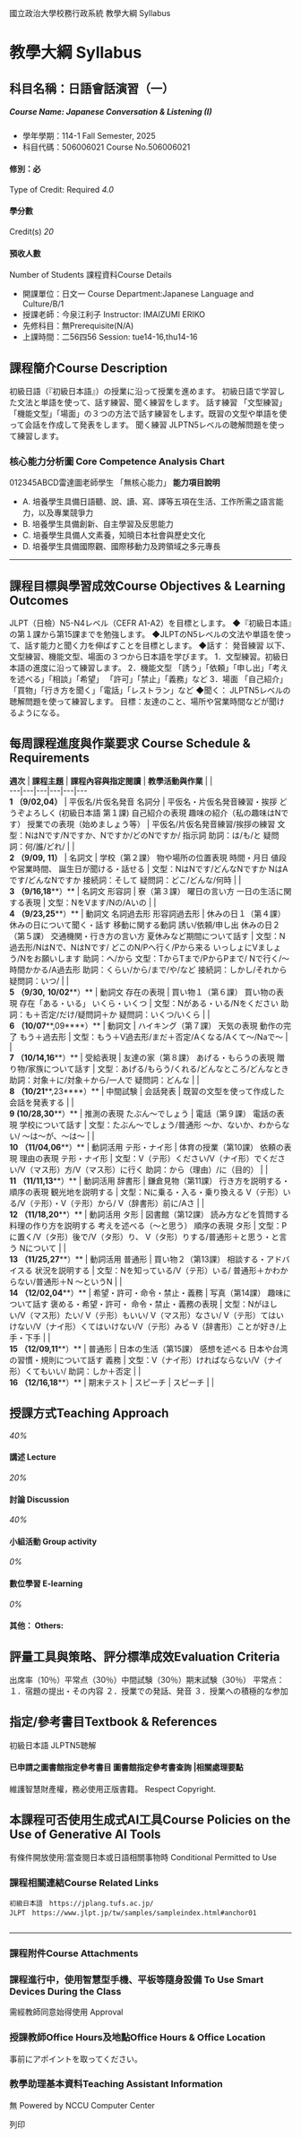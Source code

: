 國立政治大學校務行政系統 教學大綱 Syllabus
# 教學大綱 Syllabus
##  科目名稱：日語會話演習（一）
#####  Course Name: Japanese Conversation & Listening (I)
  * 學年學期：114-1 Fall Semester, 2025 
  * 科目代碼：506006021 Course No.506006021


#### 修別：必
Type of Credit: Required 
_4.0_
#### 學分數
Credit(s)
_20_
#### 預收人數
Number of Students
課程資料Course Details
  * 開課單位：日文一 Course Department:Japanese Language and Culture/B/1 
  * 授課老師：今泉江利子 Instructor: IMAIZUMI ERIKO 
  * 先修科目：無Prerequisite(N/A)
  * 上課時間：二56四56 Session: tue14-16,thu14-16


##  課程簡介Course Description
初級日語（『初級日本語』）の授業に沿って授業を進めます。
初級日語で学習した文法と単語を使って、話す練習、聞く練習をします。
話す練習
「文型練習」「機能文型」「場面」の３つの方法で話す練習をします。既習の文型や単語を使って会話を作成して発表をします。
聞く練習
JLPTN5レベルの聴解問題を使って練習します。
###  核心能力分析圖 Core Competence Analysis Chart
012345ABCD雷達圖老師學生
「無核心能力」 
**能力項目說明**
  * A. 培養學生具備日語聽、說、讀、寫、譯等五項在生活、工作所需之語言能力，以及專業競爭力
  * B. 培養學生具備創新、自主學習及反思能力
  * C. 培養學生具備人文素養，知曉日本社會與歷史文化
  * D. 培養學生具備國際觀、國際移動力及跨領域之多元專長


* * *
##  課程目標與學習成效Course Objectives & Learning Outcomes 
JLPT（日檢）N5-N4レベル（CEFR A1-A2）を目標とします。
◆『初級日本語』の第１課から第15課までを勉強します。
◆JLPTのN5レベルの文法や単語を使って、話す能力と聞く力を伸ばすことを目標とします。
◆話す：
発音練習
以下、文型練習、機能文型、場面の３つから日本語を学びます。
1．文型練習。初級日本語の進度に沿って練習します。
2．機能文型
「誘う」「依頼」「申し出」「考えを述べる」「相談」「希望」
「許可」「禁止」「義務」など
3．場面
「自己紹介」「買物」「行き方を聞く」「電話」「レストラン」など
◆聞く：
JLPTN5レベルの聴解問題を使って練習します。
目標：友達のこと、場所や営業時間などが聞けるようになる。
##  每周課程進度與作業要求 Course Schedule & Requirements
**週次** |  **課程主題** |  **課程內****容與指定****閱讀** |  **教學活動與作業** |  |   
---|---|---|---|---|---  
**1** **（9/02,04）** |  平仮名/片仮名発音 名詞分 |  平仮名・片仮名発音練習・挨拶 どうぞよろしく (初級日本語 第１課) 自己紹介の表現 趣味の紹介（私の趣味はNです） 授業での表現（始めましょう等） |  平仮名/片仮名発音練習/挨拶の練習 文型：NはNです/Nですか、Nですか/どのNですか/ 指示詞 助詞：は/も/と 疑問詞：何/誰/どれ/ |  |   
**2** **（9/09,** **11）** |  名詞文 |  学校（第２課） 物や場所の位置表現 時間・月日 値段や営業時間、 誕生日が聞ける・話せる |  文型：NはNです/どんなNですか NはAです/どんなNですか 接続詞：そして 疑問詞：どこ/どんな/何時 |  |   
**3** **（9/16,18****）** |  名詞文 形容詞 |  寮（第３課） 曜日の言い方 一日の生活に関する表現 |  文型：NをVます/Nの/Aいの |  |   
**4** **（9/23,25****）** |  動詞文 名詞過去形 形容詞過去形 |  休みの日１（第４課） 休みの日について聞く・話す 移動に関する動詞 誘い/依頼/申し出 休みの日２（第５課） 交通機関・行き方の言い方 夏休みなど期間について話す |  文型：N過去形/NはNで、NはNです/ どこのN/Pへ行く/Pから来る いっしょにVましょう/Nをお願いします 助詞：へ/から 文型：TからTまで/PからPまで/ Nで行く/～時間かかる/A過去形 助詞：くらい/から/まで/や/など 接続詞：しかし/それから 疑問詞：いつ/ |  |   
**5** **（9/30,** **10/02****）** |  動詞文 存在の表現 |  買い物１（第６課） 買い物の表現 存在「ある・いる」 いくら・いくつ |  文型：Nがある・いる/Nをください 助詞：も＋否定/だけ/疑問詞＋か 疑問詞：いくつ/いくら |  |   
**6** **（10/07****,09****）** |  動詞文 |  ハイキング（第７課） 天気の表現 動作の完了 もう＋過去形 |  文型：もう＋V過去形/まだ＋否定/Aくなる/Aくて～/Naで～ |  |   
**7** **（10/14,16****）** |  受給表現 |  友達の家（第８課） あげる・もらうの表現 贈り物/家族について話す |  文型：あげる/もらう/くれる/どんなところ/どんなとき 助詞：対象＋に/対象＋から/一人で 疑問詞：どんな |  |   
**8** **（10/21****,23****）** |  中間試験 |  会話発表 |  既習の文型を使って作成した会話を発表する |  |   
**9** **(10/28,30****）** |  推測の表現 たぶん～でしょう |  電話（第９課） 電話の表現 学校について話す |  文型：たぶん～でしょう/普通形 ～か、ないか、わからない/ ～は～が、～は～ |  |   
**10** **（11/04,06****）** |  動詞活用 テ形・ナイ形 |  体育の授業（第10課） 依頼の表現 理由の表現 テ形・ナイ形 |  文型：V（テ形）ください/V（ナイ形）でください/V（マス形）方/V（マス形）に行く 助詞：から（理由）/に（目的） |  |   
**11** **（11/11,13****）** |  動詞活用 辞書形 |  鎌倉見物（第11課） 行き方を説明する・順序の表現 観光地を説明する |  文型：Nに乗る・入る・乗り換える V（テ形）いる/V（テ形）・V（テ形）から/ V（辞書形）前に/Aさ |  |   
**12** **（11/18,20****）** |  動詞活用 タ形 |  図書館（第12課） 読み方などを質問する 料理の作り方を説明する 考えを述べる（～と思う） 順序の表現 タ形 |  文型：Pに置く/V（タ形）後で/V（タ形）り、 V（タ形）りする/普通形＋と思う・と言う Nについて |  |   
**13** **（11/25,27****）** |  動詞活用 普通形 |  買い物２（第13課） 相談する・アドバイスる 状況を説明する |  文型：Nを知っている/V（テ形）いる/ 普通形＋かわからない/普通形＋N ～というN |  |   
**14** **（12/02,04****）** |  希望・許可・命令・禁止・義務 |  写真（第14課） 趣味について話す 褒める・希望・許可・ 命令・禁止・義務の表現 |  文型：Nがほしい/V（マス形）たい/ V（テ形）もいい/ V（マス形）なさい/ V（テ形）てはいけない/V（ナイ形）くてはいけない/V（テ形）みる V（辞書形）ことが好き/上手・下手 |  |   
**15** **（12/09,11****）** |  普通形 |  日本の生活（第15課） 感想を述べる 日本や台湾の習慣・規則について話す 義務 |  文型：V（ナイ形）ければならない/V（ナイ形）くてもいい/ 助詞：しか＋否定 |  |   
**16** **（12/16,18****）** |  期末テスト |  スピーチ |  スピーチ |  |   
##  授課方式Teaching Approach
_40%_
####  講述 Lecture
_20%_
####  討論 Discussion
_40%_
####  小組活動 Group activity
_0%_
####  數位學習 E-learning
_0%_
####  其他： Others:
##  評量工具與策略、評分標準成效Evaluation Criteria
出席率（10％）平常点（30％）中間試験（30％）期末試験（30％）
平常点：
１．宿題の提出・その内容 
２．授業での発話、発音
３．授業への積極的な参加
##  指定/參考書目Textbook & References
初級日本語
JLPTN5聴解
####  已申請之圖書館指定參考書目  圖書館指定參考書查詢 |相關處理要點
維護智慧財產權，務必使用正版書籍。 Respect Copyright.
##  本課程可否使用生成式AI工具Course Policies on the Use of Generative AI Tools
有條件開放使用:當查閱日本或日語相關事物時 Conditional Permitted to Use 
###  課程相關連結Course Related Links
```
初級日本語　https://jplang.tufs.ac.jp/
JLPT　https://www.jlpt.jp/tw/samples/sampleindex.html#anchor01


```

* * *
###  課程附件Course Attachments
###  課程進行中，使用智慧型手機、平板等隨身設備 To Use Smart Devices During the Class
需經教師同意始得使用  Approval
###  授課教師Office Hours及地點Office Hours & Office Location
事前にアポイントを取ってください。
###  教學助理基本資料Teaching Assistant Information
無
Powered by NCCU Computer Center
  
列印
